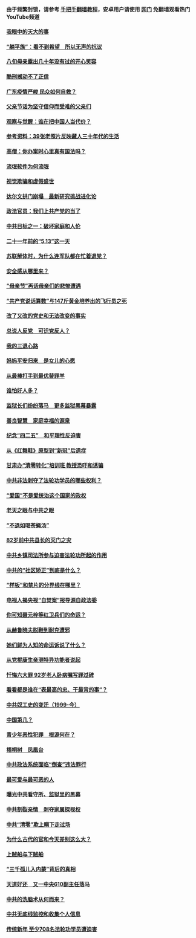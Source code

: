 #### 由于频繁封锁，请参考 [手把手翻墙教程](https://github.com/gfw-breaker/guides/wiki/)，安卓用户请使用 [网门](https://github.com/gfw-breaker/nogfw/blob/master/dl.md?t=07040801) 免翻墙观看热门YouTube频道 

#### [我眼中的天大的事](../pages/19/427619.md?t=07040801) 

#### [“躺平族”：看不到希望　所以无声的抗议](../pages/19/427464.md?t=07040801) 

#### [八旬母亲露出几十年没有过的开心笑容](../pages/19/427429.md?t=07040801) 

#### [酷刑撼动不了正信](../pages/19/427414.md?t=07040801) 

#### [广东疫情严峻 民众如何自救？](../pages/19/427311.md?t=07040801) 

#### [父亲节话为坚守信仰而受难的父亲们](../pages/19/427033.md?t=07040801) 

#### [观察与觉醒：谁在把中国人当代价？](../pages/19/426987.md?t=07040801) 

#### [参考资料：39张老照片反映藏人三十年代的生活](../pages/19/426471.md?t=07040801) 

#### [高僧：你办案时心里真有国法吗？](../pages/19/426530.md?t=07040801) 

#### [流氓软件为何流氓](../pages/19/426531.md?t=07040801) 

#### [视觉欺骗和虚假盛世](../pages/19/426443.md?t=07040801) 

#### [达尔文拱门崩塌　最新研究挑战进化论](../pages/19/426009.md?t=07040801) 

#### [政法官员：我们上共产党的当了](../pages/19/425351.md?t=07040801) 

#### [中共目标之一：破坏家庭和人伦](../pages/19/424454.md?t=07040801) 

#### [二十一年前的“5.13”这一天](../pages/19/424814.md?t=07040801) 

#### [苏联解体时，为什么连军队都在忙着退党？](../pages/19/424335.md?t=07040801) 

#### [安全感从哪里来？](../pages/19/424336.md?t=07040801) 

#### [“母亲节”再话母亲们的悲惨遭遇](../pages/19/424234.md?t=07040801) 

#### [“共产党说话算数”与147斤黄金培养出的飞行员之死](../pages/19/424115.md?t=07040801) 

#### [改了又改的党史和无法改变的事实](../pages/19/424037.md?t=07040801) 

#### [总说人反党　可识党反人？](../pages/19/423820.md?t=07040801) 

#### [我的三退心路](../pages/19/423876.md?t=07040801) 

#### [妈妈平安归来　是女儿的心愿](../pages/19/423947.md?t=07040801) 

#### [从最棒打手到最优替罪羊](../pages/19/423819.md?t=07040801) 

#### [谁怕好人多？](../pages/19/423774.md?t=07040801) 

#### [监狱长们纷纷落马　更多监狱黑幕暴露](../pages/19/423787.md?t=07040801) 

#### [善良智慧　家庭幸福的源泉](../pages/19/423632.md?t=07040801) 

#### [纪念“四二五”　和平理性反迫害](../pages/19/423660.md?t=07040801) 

#### [从《红舞鞋》原型到“新冠”后遗症](../pages/19/423509.md?t=07040801) 

#### [甘肃办“清零转化”培训班 教授恐吓和诱骗](../pages/19/423498.md?t=07040801) 

#### [中共非法剥夺了法轮功学员的哪些权利？](../pages/19/423392.md?t=07040801) 

#### [“爱国”不是爱统治这个国家的政权](../pages/19/423029.md?t=07040801) 

#### [老天之眼与中共之眼](../pages/19/423378.md?t=07040801) 

#### [“不退如喝苍蝇汤”](../pages/19/423287.md?t=07040801) 

#### [82岁前中共县长的灭门之灾](../pages/19/423055.md?t=07040801) 

#### [中共乡镇司法所参与迫害法轮功所起的作用](../pages/19/423064.md?t=07040801) 

#### [中共的“社区矫正”到底是什么？](../pages/19/422870.md?t=07040801) 

#### [“样板”和禁片的分界线在哪里？](../pages/19/422704.md?t=07040801) 

#### [电视人揭央视“自焚案”报导源自政法委](../pages/19/422770.md?t=07040801) 

#### [你可知聂元梓等红卫兵们的命运？](../pages/19/422848.md?t=07040801) 

#### [从赫鲁晓夫脱鞋到耐克遭邪](../pages/19/422826.md?t=07040801) 

#### [她们鲜为人知的命运诉说了什么？](../pages/19/422754.md?t=07040801) 

#### [从党棍康生亲测特异功能者说起](../pages/19/422657.md?t=07040801) 

#### [忏悔六大罪 92岁老人卧病嘱写罪过碑](../pages/19/422750.md?t=07040801) 

#### [看看都是谁在“表最高的忠、干最背的事”？](../pages/19/422703.md?t=07040801) 

#### [中共奴工史的变迁（1999-今）](../pages/19/422656.md?t=07040801) 

#### [中国第几？](../pages/19/422496.md?t=07040801) 

#### [青少年恶性犯罪　根源何在？](../pages/19/422449.md?t=07040801) 

#### [梧桐树　凤凰台](../pages/19/422442.md?t=07040801) 

#### [中共政法系统面临“倒查”违法罪行](../pages/19/422497.md?t=07040801) 

#### [最可爱与最可恶的人](../pages/19/422448.md?t=07040801) 

#### [曝光中共看守所、监狱里的黑幕](../pages/19/422390.md?t=07040801) 

#### [中共割裂亲情　剥夺家属探视权](../pages/19/422364.md?t=07040801) 

#### [中共“清零”欺上瞒下走过场](../pages/19/422306.md?t=07040801) 

#### [为什么古代的官和今天差别这么大？](../pages/19/422228.md?t=07040801) 

#### [上贼船与下贼船](../pages/19/422276.md?t=07040801) 

#### [“三千孤儿入内蒙”背后的真相](../pages/19/422229.md?t=07040801) 

#### [天道好还　又一中央610副主任落马](../pages/19/422155.md?t=07040801) 

#### [中共的洗脑术从何而来？](../pages/19/422154.md?t=07040801) 

#### [中共无底线监控和收集个人信息](../pages/19/422039.md?t=07040801) 

#### [传统新年 至少708名法轮功学员遭迫害](../pages/19/421946.md?t=07040801) 

